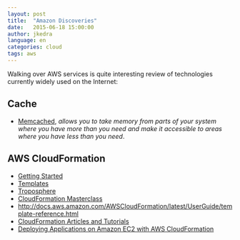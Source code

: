 ```yaml
---
layout: post
title:  "Amazon Discoveries"
date:   2015-06-18 15:00:00
author: jkedra
language: en
categories: cloud
tags: aws
---
```

Walking over AWS services is quite interesting review of technologies
currently widely used on the Internet:

## Cache ##

*  [Memcached](http://memcached.org/about), _allows you to take memory
   from parts of your system where you have more than you need
   and make it accessible to areas where you have less than you need_.

## AWS CloudFormation ##

* [Getting Started](http://aws.amazon.com/cloudformation/getting-started/)
* [Templates](http://aws.amazon.com/cloudformation/aws-cloudformation-templates/)
* [Troposphere](https://github.com/cloudtools/troposphere)
* [CloudFormation Masterclass](https://www.youtube.com/watch?v=6R44BADNJA8)
* <http://docs.aws.amazon.com/AWSCloudFormation/latest/UserGuide/template-reference.html>
* [CloudFormation Articles and Tutorials](http://aws.amazon.com/cloudformation/aws-cloudformation-articles-and-tutorials/)
* [Deploying Applications on Amazon EC2 with AWS CloudFormation](http://docs.aws.amazon.com/AWSCloudFormation/latest/UserGuide/deploying.applications.html)

[lsblk-aws]: http://docs.aws.amazon.com/AWSEC2/latest/UserGuide/instance-store-swap-volumes.html
[lsblk-man]: http://manpages.ubuntu.com/manpages/raring/man8/lsblk.8.html
[lsblk-rh]: https://access.redhat.com/documentation/en-US/Red_Hat_Enterprise_Linux/6/html/Deployment_Guide/s1-sysinfo-filesystems.html

